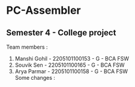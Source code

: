 # PC-Assembler
Semester 4 - College project
----------------------------------------------------
Team members : <br>
1. Manshi Gohil - 2205101100153 - G - BCA FSW<br>
2. Souvik Sen - 2205101100165 - G - BCA FSW<br>
3. Arya Parmar - 2205101100158 - G - BCA FSW<br>
Some changes : <br>
